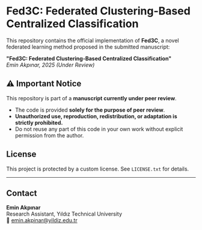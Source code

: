 # Fed3C: Federated Clustering-Based Centralized Classification

This repository contains the official implementation of **Fed3C**, a novel federated learning method proposed in the submitted manuscript:

**"Fed3C: Federated Clustering-Based Centralized Classification"**  
*Emin Akpınar, 2025 (Under Review)*

## ⚠️ Important Notice

This repository is part of a **manuscript currently under peer review**.

- The code is provided **solely for the purpose of peer review**.
- **Unauthorized use, reproduction, redistribution, or adaptation is strictly prohibited.**
- Do not reuse any part of this code in your own work without explicit permission from the author.

## License

This project is protected by a custom license. See `LICENSE.txt` for details.

---

## Contact

**Emin Akpınar**  
Research Assistant, Yıldız Technical University  
📧 emin.akpinar@yildiz.edu.tr
